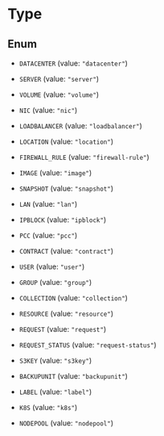 

# Type

## Enum


* `DATACENTER` (value: `"datacenter"`)

* `SERVER` (value: `"server"`)

* `VOLUME` (value: `"volume"`)

* `NIC` (value: `"nic"`)

* `LOADBALANCER` (value: `"loadbalancer"`)

* `LOCATION` (value: `"location"`)

* `FIREWALL_RULE` (value: `"firewall-rule"`)

* `IMAGE` (value: `"image"`)

* `SNAPSHOT` (value: `"snapshot"`)

* `LAN` (value: `"lan"`)

* `IPBLOCK` (value: `"ipblock"`)

* `PCC` (value: `"pcc"`)

* `CONTRACT` (value: `"contract"`)

* `USER` (value: `"user"`)

* `GROUP` (value: `"group"`)

* `COLLECTION` (value: `"collection"`)

* `RESOURCE` (value: `"resource"`)

* `REQUEST` (value: `"request"`)

* `REQUEST_STATUS` (value: `"request-status"`)

* `S3KEY` (value: `"s3key"`)

* `BACKUPUNIT` (value: `"backupunit"`)

* `LABEL` (value: `"label"`)

* `K8S` (value: `"k8s"`)

* `NODEPOOL` (value: `"nodepool"`)



